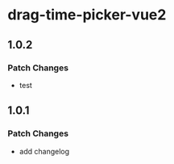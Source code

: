 # drag-time-picker-vue2

## 1.0.2

### Patch Changes

- test

## 1.0.1

### Patch Changes

- add changelog
